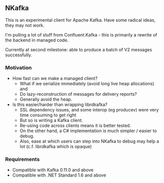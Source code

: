 
## NKafka

This is an experimental client for Apache Kafka. Have some radical ideas, they may not work.

I'm pulling a lot of stuff from Confluent.Kafka - this is primarily a rewrite of the backend in managed code.

Currently at second milestone: able to produce a batch of V2 messages successfully.

### Motivation

- How fast can we make a managed client?
  - What if we serialize immediately (avoid long live heap allocations) and
  - Do lazy-reconstruction of messages for delivery reports?
  - Generally avoid the heap.
- Is this easier/harder than wrapping librdkafka?
  - SSL dependency issues, and some interop (eg producev) were very time consuming to get right
  - But so is writing a Kafka client.
  - Re-using code across clients means it is better tested.
  - On the other hand, a C# implementation is much simpler / easier to debug.
  - Also, ease at which users can step into NKafka to debug may help a lot (c.f. librdkafka which is opaque)

### Requirements

- Compatible with Kafka 0.11.0 and above
- Compatible with .NET Standard 1.6 and above
